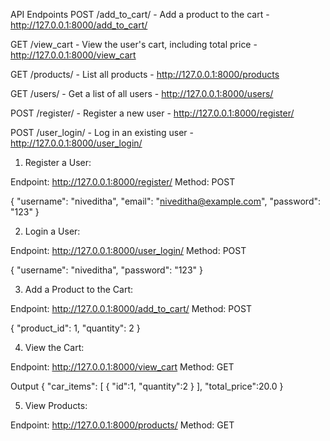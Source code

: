 API Endpoints
POST /add_to_cart/ - Add a product to the cart   -   http://127.0.0.1:8000/add_to_cart/


GET /view_cart - View the user's cart, including total price -   http://127.0.0.1:8000/view_cart


GET /products/ - List all products - http://127.0.0.1:8000/products


GET /users/ - Get a list of all users - http://127.0.0.1:8000/users/


POST /register/ - Register a new user - http://127.0.0.1:8000/register/


POST /user_login/ - Log in an existing user - http://127.0.0.1:8000/user_login/


1. Register a User:

Endpoint: http://127.0.0.1:8000/register/
Method: POST

{
  "username": "niveditha",
  "email": "niveditha@example.com",
  "password": "123"
}

2. Login a User:

Endpoint: http://127.0.0.1:8000/user_login/
Method: POST

{
  "username": "niveditha",
  "password": "123"
}

3. Add a Product to the Cart:

Endpoint: http://127.0.0.1:8000/add_to_cart/
Method: POST

{
  "product_id": 1,
  "quantity": 2
}

4. View the Cart:

Endpoint: http://127.0.0.1:8000/view_cart
Method: GET

Output
{
  "car_items": [
    {
      "id":1,
      "quantity":2
    }
  ],
  "total_price":20.0
}


5. View Products:

Endpoint: http://127.0.0.1:8000/products/
Method: GET
